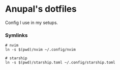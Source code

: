 # Anupal's dotfiles
Config I use in my setups.

### Symlinks
```
# nvim
ln -s $(pwd)/nvim ~/.config/nvim

# starship
ln -s $(pwd)/starship.toml ~/.config/starship.toml
```
